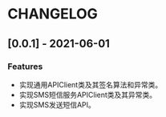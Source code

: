 # CHANGELOG

## [0.0.1] - 2021-06-01

### Features

- 实现通用APIClient类及其签名算法和异常类。
- 实现SMS短信服务APIClient类及其异常类。
- 实现SMS发送短信API。